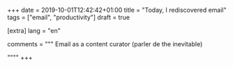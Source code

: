 +++
date = 2019-10-01T12:42:42+01:00
title = "Today, I rediscovered email"
tags = ["email", "productivity"]
draft = true

[extra]
lang = "en"

comments = """
Email as a content curator (parler de the inevitable)

""""
+++
